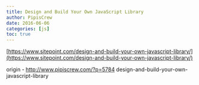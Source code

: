 ```yaml
---
title: Design and Build Your Own JavaScript Library
author: PipisCrew
date: 2016-06-06
categories: [js]
toc: true
---
```


[https://www.sitepoint.com/design-and-build-your-own-javascript-library/](https://www.sitepoint.com/design-and-build-your-own-javascript-library/)

origin - http://www.pipiscrew.com/?p=5784 design-and-build-your-own-javascript-library